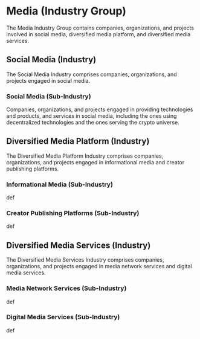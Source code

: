 # Media (Industry Group)

The Media Industry Group contains companies, organizations, and projects involved in social media, diversified media platform, and diversified media services.



## Social Media (Industry)

The Social Media Industry comprises companies, organizations, and projects engaged in social media.

### Social Media (Sub-Industry)

Companies, organizations, and projects engaged in providing technologies and products, and services in social media, including the ones using decentralized technologies and the ones serving the crypto universe.



## Diversified Media Platform (Industry)

The Diversified Media Platform Industry comprises companies, organizations, and projects engaged in informational media and creator publishing platforms.

### Informational Media (Sub-Industry)

def

### Creator Publishing Platforms (Sub-Industry)

def



## Diversified Media Services (Industry)

The Diversified Media Services Industry comprises companies, organizations, and projects engaged in media network services and digital media services.

### Media Network Services (Sub-Industry)

def

### Digital Media Services (Sub-Industry)

def
